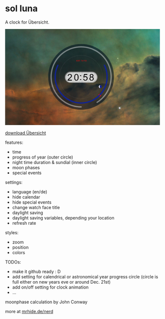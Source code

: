 # sol luna

A clock for Übersicht.

![sol luna screenshot](screenshot.jpg)

[download Übersicht](https://tracesof.net/uebersicht/)

features:
* time
* progress of year (outer circle)
* night time duration & sundial (inner circle)
* moon phases
* special events

settings:
* language (en/de)
* hide calendar
* hide special events
* change watch face title
* daylight saving
* daylight saving variables, depending your location
* refresh rate

styles:
* zoom
* position
* colors

TODOs:
* make it github ready : D
* add setting for calendrical or astronomical year progress circle (circle is full either on new years eve or around Dec. 21st)
* add on/off setting for clock animation
* ...


moonphase calculation by John Conway

more at [mrhide.de/nerd](https://mrhide.de/nerd)
